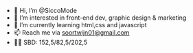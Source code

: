 - 👋 Hi, I’m @SiccoMode
- 👀 I’m interested in front-end dev, graphic design & marketing
- 🌱 I’m currently learning html,css and javascript
- 📫 Reach me via soortwijn01@gmail.com
- 🏋🏻 SBD: 152,5/82,5/202,5

<!---
SiccoMode/SiccoMode is a ✨ special ✨ repository because its `README.md` (this file) appears on your GitHub profile.
You can click the Preview link to take a look at your changes.
--->
